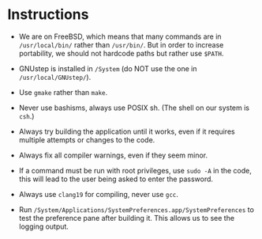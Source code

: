 # Instructions

* We are on FreeBSD, which means that many commands are in `/usr/local/bin/` rather than `/usr/bin/`.
But in order to increase portability, we should not hardcode paths but rather use `$PATH`.

* GNUstep is installed in `/System` (do NOT use the one in `/usr/local/GNUstep/`).

* Use `gmake` rather than `make`.

* Never use bashisms, always use POSIX sh. (The shell on our system is `csh`.)

* Always try building the application until it works, even if it
requires multiple attempts or changes to the code.

* Always fix all compiler warnings, even if they seem minor.

* If a command must be run with root privileges, use `sudo -A` in the code,
this will lead to the user being asked to enter the password.

* Always use `clang19` for compiling, never use `gcc`.

* Run `/System/Applications/SystemPreferences.app/SystemPreferences` to test the preference pane after building it.
This allows us to see the logging output.